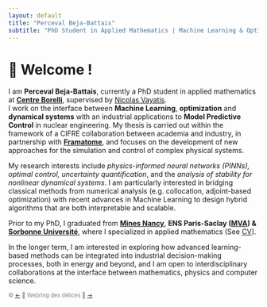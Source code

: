 ```yaml
---
layout: default
title: "Perceval Beja-Battais"
subtitle: "PhD Student in Applied Mathematics | Machine Learning & Optimization"
---
```


# 👋 Welcome !

I am **Perceval Beja-Battais**, currently a PhD student in applied mathematics at **[Centre Borelli](https://centreborelli.ens-paris-saclay.fr/fr)**, supervised by [Nicolas Vayatis](https://nvayatis.perso.math.cnrs.fr/).  
I work on the interface between **Machine Learning**, **optimization** and **dynamical systems** with an industrial applications to **Model Predictive Control** in nuclear engineering. My thesis is carried out within the framework of a CIFRE collaboration between academia and industry, in partnership with **[Framatome](framatome.com)**, and focuses on the development of new approaches for the simulation and control of complex physical systems.

My research interests include *physics-informed neural networks (PINNs), optimal control, uncertainty quantification*, and the *analysis of stability for nonlinear dynamical systems*. I am particularly interested in bridging classical methods from numerical analysis (e.g. collocation, adjoint-based optimization) with recent advances in Machine Learning to design hybrid algorithms that are both interpretable and scalable.

Prior to my PhD, I graduated from **[Mines Nancy](https://mines-nancy.univ-lorraine.fr/)**, **ENS Paris-Saclay ([MVA](https://www.master-mva.com)) & [Sorbonne Université](https://www.ljll.fr/MathModel/)**, where I specialized in applied mathematics (See [CV](https://percevalbejabattais.github.io/pbb.github.io/cv)). 

In the longer term, I am interested in exploring how advanced learning-based methods can be integrated into industrial decision-making processes, both in energy and beyond, and I am open to interdisciplinary collaborations at the interface between mathematics, physics and computer science.

<footer style="font-size: 0.8em; color: gray;">
&copy; <a href="https://gaetanserre.fr/">&#8592;</a> 🍩 Webring des délices 🍪 <a href="https://eloicampagne.fr/">&#8594;</a>
</footer>

